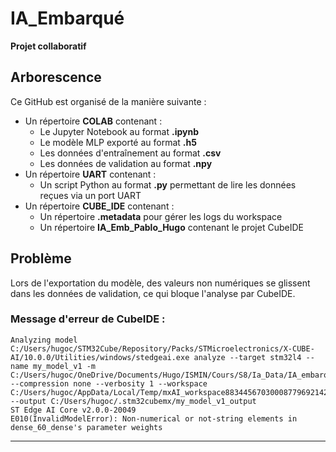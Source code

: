 # IA_Embarqué  
**Projet collaboratif**  

## Arborescence  

Ce GitHub est organisé de la manière suivante :  
- Un répertoire **COLAB** contenant :  
    - Le Jupyter Notebook au format **.ipynb**  
    - Le modèle MLP exporté au format **.h5**  
    - Les données d'entraînement au format **.csv**  
    - Les données de validation au format **.npy**  
- Un répertoire **UART** contenant :  
    - Un script Python au format **.py** permettant de lire les données reçues via un port UART  
- Un répertoire **CUBE_IDE** contenant :  
    - Un répertoire **.metadata** pour gérer les logs du workspace  
    - Un répertoire **IA_Emb_Pablo_Hugo** contenant le projet CubeIDE  

## Problème  

Lors de l'exportation du modèle, des valeurs non numériques se glissent dans les données de validation, ce qui bloque l'analyse par CubeIDE.  

### Message d'erreur de CubeIDE :  
```
Analyzing model 
C:/Users/hugoc/STM32Cube/Repository/Packs/STMicroelectronics/X-CUBE-AI/10.0.0/Utilities/windows/stedgeai.exe analyze --target stm32l4 --name my_model_v1 -m C:/Users/hugoc/OneDrive/Documents/Hugo/ISMIN/Cours/S8/Ia_Data/IA_embarque/Github/IA_Embarque/COLAB/Model_V1.h5 --compression none --verbosity 1 --workspace C:/Users/hugoc/AppData/Local/Temp/mxAI_workspace88344567030008779692142564994152 --output C:/Users/hugoc/.stm32cubemx/my_model_v1_output 
ST Edge AI Core v2.0.0-20049 
E010(InvalidModelError): Non-numerical or not-string elements in dense_60_dense's parameter weights
```

---
